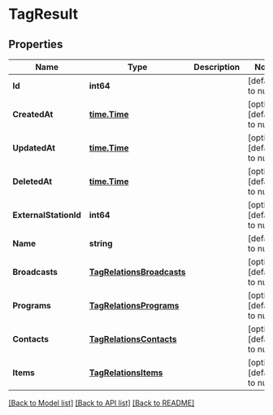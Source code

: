 # TagResult

## Properties
Name | Type | Description | Notes
------------ | ------------- | ------------- | -------------
**Id** | **int64** |  | [default to null]
**CreatedAt** | [**time.Time**](time.Time.md) |  | [optional] [default to null]
**UpdatedAt** | [**time.Time**](time.Time.md) |  | [optional] [default to null]
**DeletedAt** | [**time.Time**](time.Time.md) |  | [optional] [default to null]
**ExternalStationId** | **int64** |  | [optional] [default to null]
**Name** | **string** |  | [default to null]
**Broadcasts** | [**TagRelationsBroadcasts**](TagRelations_broadcasts.md) |  | [optional] [default to null]
**Programs** | [**TagRelationsPrograms**](TagRelations_programs.md) |  | [optional] [default to null]
**Contacts** | [**TagRelationsContacts**](TagRelations_contacts.md) |  | [optional] [default to null]
**Items** | [**TagRelationsItems**](TagRelations_items.md) |  | [optional] [default to null]

[[Back to Model list]](../README.md#documentation-for-models) [[Back to API list]](../README.md#documentation-for-api-endpoints) [[Back to README]](../README.md)


